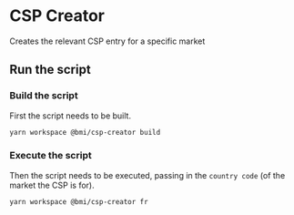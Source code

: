 # CSP Creator

Creates the relevant CSP entry for a specific market

## Run the script

### Build the script

First the script needs to be built.

```bash
yarn workspace @bmi/csp-creator build
```

### Execute the script

Then the script needs to be executed, passing in the `country code` (of the market the CSP is for).

```bash
yarn workspace @bmi/csp-creator fr
```
